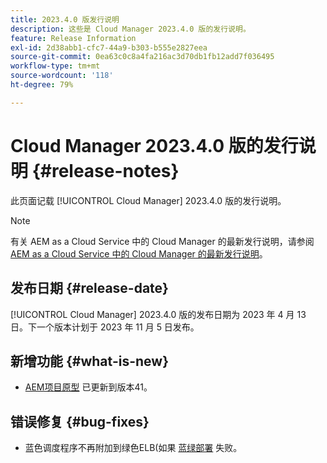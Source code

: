 ```yaml
---
title: 2023.4.0 版发行说明
description: 这些是 Cloud Manager 2023.4.0 版的发行说明。
feature: Release Information
exl-id: 2d38abb1-cfc7-44a9-b303-b555e2827eea
source-git-commit: 0ea63c0c8a4fa216ac3d70db1fb12add7f036495
workflow-type: tm+mt
source-wordcount: '118'
ht-degree: 79%

---
```



# Cloud Manager 2023.4.0 版的发行说明 {#release-notes}

此页面记载 [!UICONTROL Cloud Manager] 2023.4.0 版的发行说明。

>[!NOTE]
>
>有关 AEM as a Cloud Service 中的 Cloud Manager 的最新发行说明，请参阅 [AEM as a Cloud Service 中的 Cloud Manager 的最新发行说明](https://experienceleague.adobe.com/docs/experience-manager-cloud-service/content/implementing/using-cloud-manager/release-notes-cloud-manager/release-notes-cm-current.html)。

## 发布日期 {#release-date}

[!UICONTROL Cloud Manager] 2023.4.0 版的发布日期为 2023 年 4 月 13 日。下一个版本计划于 2023 年 11 月 5 日发布。

## 新增功能 {#what-is-new}

* [AEM项目原型](https://experienceleague.adobe.com/docs/experience-manager-core-components/using/developing/archetype/overview.html) 已更新到版本41。

## 错误修复 {#bug-fixes}

* 蓝色调度程序不再附加到绿色ELB(如果 [蓝绿部署](/help/introduction.md#blue-green) 失败。
